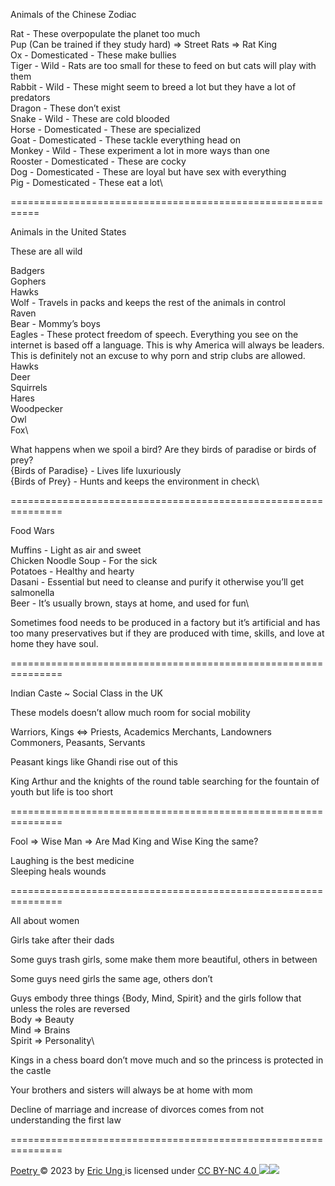Animals of the Chinese Zodiac

Rat - These overpopulate the planet too much\
	Pup (Can be trained if they study hard) => Street Rats  => Rat King\
Ox - Domesticated - These make bullies\
Tiger - Wild - Rats are too small for these to feed on but cats will play with them\
Rabbit - Wild - These might seem to breed a lot but they have a lot of predators\
Dragon - These don’t exist\
Snake - Wild - These are cold blooded\
Horse - Domesticated - These are specialized\
Goat - Domesticated - These tackle everything head on\
Monkey - Wild - These experiment a lot in more ways than one\
Rooster - Domesticated - These are cocky\
Dog - Domesticated - These are loyal but have sex with everything\
Pig - Domesticated - These eat a lot\

===========================================================

Animals in the United States

These are all wild

Badgers\
Gophers\
Hawks\
Wolf - Travels in packs and keeps the rest of the animals in control\
Raven\
Bear - Mommy’s boys\
Eagles - These protect freedom of speech. Everything you see on the internet is based off a language. This is why America will always be leaders. This is definitely not an excuse to why porn and strip clubs are allowed.\
Hawks\
Deer\
Squirrels\
Hares\
Woodpecker\
Owl\
Fox\

What happens when we spoil a bird? Are they birds of paradise or birds of prey?\
{Birds of Paradise} - Lives life luxuriously\
{Birds of Prey} - Hunts and keeps the environment in check\

===============================================================


Food Wars

Muffins - Light as air and sweet\
Chicken Noodle Soup - For the sick\
Potatoes - Healthy and hearty\
Dasani - Essential but need to cleanse and purify it otherwise you’ll get salmonella\
Beer - It’s usually brown, stays at home, and used for fun\

Sometimes food needs to be produced in a factory but it’s artificial and has too many preservatives but if they are produced with time, skills, and love at home they have soul.

===============================================================

Indian Caste ~ Social Class in the UK

These models doesn’t allow much room for social mobility

Warriors, Kings ⇔ Priests, Academics
Merchants, Landowners
Commoners, Peasants, Servants

Peasant kings like Ghandi rise out of this

King Arthur and the knights of the round table searching for the fountain of youth but life is too short

===============================================================

Fool => Wise Man => Are Mad King and Wise King the same?

Laughing is the best medicine\
Sleeping heals wounds

===============================================================

All about women

Girls take after their dads

Some guys trash girls, some make them more beautiful, others in between

Some guys need girls the same age, others don’t

Guys embody three things {Body, Mind, Spirit} and the girls follow that unless the roles are reversed\
Body => Beauty\
Mind => Brains\
Spirit => Personality\

Kings in a chess board don’t move much and so the princess is protected in the castle

Your brothers and sisters will always be at home with mom

Decline of marriage and increase of divorces comes from not understanding the first law

===============================================================

[Poetry ](https://github.com/ericung/notesaboutlife)© 2023 by [Eric Ung ](https://github.com/ericung)is licensed under [CC BY-NC 4.0 ![](https://chooser-beta.creativecommons.org/img/cc-logo.f0ab4ebe.svg)![](https://chooser-beta.creativecommons.org/img/cc-by.21b728bb.svg)](http://creativecommons.org/licenses/by-nc/4.0/?ref=chooser-v1)

